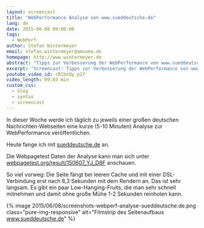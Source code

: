 ```yaml
---
layout: screencast
title: "WebPerformance Analyse von www.sueddeutsche.de"
lang: de
date: 2015-06-08 09:00:00
tags:
  - WebPerf
author: Stefan Wintermeyer
email: stefan.wintermeyer@amooma.de
homepage: http://www.wintermeyer.de
abstract: "Tipps zur Verbesserung der WebPerformance von www.sueddeutsche.de"
excerpt: "Screencast: Tipps zur Verbesserung der WebPerformance von www.sueddeutsche.de"
youtube_video_id: cR1bnQy_p1Y
video_length: 09:03 min
custom_css:
  - blog
  - syntax
  - screencast
---
```


In dieser Woche werde ich täglich zu jeweils einer großen deutschen Nachrichten-Webseiten eine kurze (5-10 Minuten) Analyse zur WebPerformance veröffentlichen.

Heute fange ich mit [sueddeutsche.de](http://www.sueddeutsche.de) an.

Die Webpagetest Daten der Analyse kann man sich unter [webpagetest.org/result/150607_YJ_D8F](http://www.webpagetest.org/result/150607_YJ_D8F) anschauen.

So viel vorweg: Die Seite fängt bei leeren Cache und mit einer DSL-Verbindung erst nach 8,3 Sekunden mit dem Rendern an. Das ist sehr langsam. Es gibt ein paar Low-Hanging-Fruits, die man sehr schnell mitnehmen und damit ohne große Mühe 1-2 Sekunden reinholen kann.

{% image 2015/06/08/screenshots-webperf-analyse-sueddeutsche.de.png class="pure-img-responsive" alt="Filmstrip des Seitenaufbaus www.sueddeutsche.de" %}

